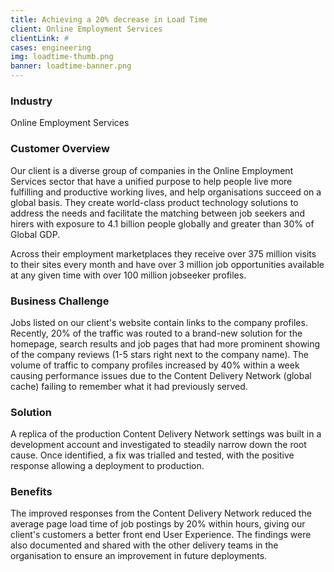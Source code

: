 ```yaml
---
title: Achieving a 20% decrease in Load Time
client: Online Employment Services
clientLink: #
cases: engineering
img: loadtime-thumb.png
banner: loadtime-banner.png
---
```


### Industry

Online Employment Services

### Customer Overview

Our client is a diverse group of companies in the Online Employment Services sector that have a unified purpose to help people live more fulfilling and productive working lives, and help organisations succeed on a global basis. They create world-class product technology solutions to address the needs and facilitate the matching between job seekers and hirers with exposure to 4.1 billion people globally and greater than 30% of Global GDP.

Across their employment marketplaces they receive over 375 million visits to their sites every month and have over 3 million job opportunities available at any given time with over 100 million jobseeker profiles.

### Business Challenge

Jobs listed on our client's website contain links to the company profiles. Recently, 20% of the traffic was routed to a brand-new solution for the homepage, search results and job pages that had more prominent showing of the company reviews (1-5 stars right next to the company name). The volume of traffic to company profiles increased by 40% within a week causing performance issues due to the Content Delivery Network (global cache) failing to remember what it had previously served.

### Solution

A replica of the production Content Delivery Network settings was built in a development account and investigated to steadily narrow down the root cause. Once identified, a fix was trialled and tested, with the positive response allowing a deployment to production.

### Benefits

The improved responses from the Content Delivery Network reduced the average page load time of job postings by 20% within hours, giving our client's customers a better front end User Experience. The findings were also documented and shared with the other delivery teams in the organisation to ensure an improvement in future deployments.

